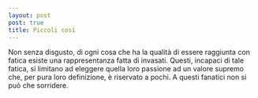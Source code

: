 ```yaml
---
layout: post
post: true
title: Piccoli così
---
```

Non senza disgusto, di ogni cosa che ha la qualità di essere raggiunta con fatica esiste una rappresentanza fatta di invasati. Questi, incapaci di tale fatica, si limitano ad eleggere quella loro passione ad un valore supremo che, per pura loro definizione, è riservato a pochi. A questi fanatici non si può che sorridere.
